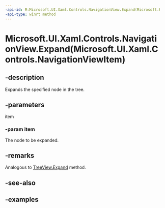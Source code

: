```yaml
---
-api-id: M:Microsoft.UI.Xaml.Controls.NavigationView.Expand(Microsoft.UI.Xaml.Controls.NavigationViewItem)
-api-type: winrt method
---
```


# Microsoft.UI.Xaml.Controls.NavigationView.Expand(Microsoft.UI.Xaml.Controls.NavigationViewItem)

<!--
public void Expand (Microsoft.UI.Xaml.Controls.NavigationViewItem item);
-->


## -description
Expands the specified node in the tree.

## -parameters
item

### -param item
The node to be expanded.

## -remarks

Analogous to [TreeView.Expand](https://docs.microsoft.com/windows/winui/api/microsoft.UI.Xaml.Controls.TreeView.Expand) method.

## -see-also

## -examples
